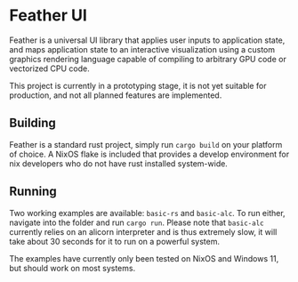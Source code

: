 # Feather UI

Feather is a universal UI library that applies user inputs to application state, and maps application state to an interactive visualization using a custom graphics rendering language capable of compiling to arbitrary GPU code or vectorized CPU code.

This project is currently in a prototyping stage, it is not yet suitable for production, and not all planned features are implemented.

## Building

Feather is a standard rust project, simply run `cargo build` on your platform of choice. A NixOS flake is included that provides a develop environment for nix developers who do not have rust installed system-wide.

## Running

Two working examples are available: `basic-rs` and `basic-alc`. To run either, navigate into the folder and run `cargo run`. Please note that `basic-alc` currently relies on an alicorn interpreter and is thus extremely slow, it will take about 30 seconds for it to run on a powerful system.

The examples have currently only been tested on NixOS and Windows 11, but should work on most systems.